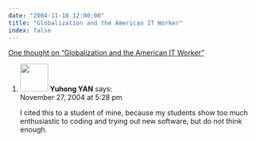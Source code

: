 ```yaml
---
date: "2004-11-18 12:00:00"
title: "Globalization and the American IT Worker"
index: false
---
```


[One thought on &ldquo;Globalization and the American IT Worker&rdquo;](/lemire/blog/2004/11-18-globalization-and-the-american-it-worker)

<ol class="comment-list">
<li id="comment-558" class="comment even thread-even depth-1">
<div class="comment-author vcard">
<img alt src="https://secure.gravatar.com/avatar/673f1b9729b3cbeb731f76d3bf9692b9?s=56&#038;d=mm&#038;r=g" srcset="https://secure.gravatar.com/avatar/673f1b9729b3cbeb731f76d3bf9692b9?s=112&#038;d=mm&#038;r=g 2x" class="avatar avatar-56 photo" height="56" width="56" decoding="async" /> <b class="fn">Yuhong YAN</b> <span class="says">says:</span> </div>
<div class="comment-metadata"><time datetime="2004-11-27T17:28:06+00:00">November 27, 2004 at 5:28 pm</time></a> </div>
<div class="comment-content">
<p>I cited this to a student of mine, because my students show too much enthusiastic to coding and trying out new software, but do not think enough.</p>
</div>
</li>
</ol>
